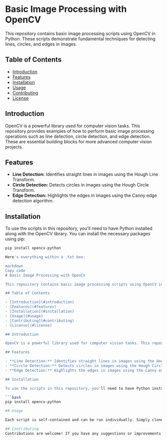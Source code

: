 # Basic Image Processing with OpenCV

This repository contains basic image processing scripts using OpenCV in Python. These scripts demonstrate fundamental techniques for detecting lines, circles, and edges in images. 

## Table of Contents

- [Introduction](#introduction)
- [Features](#features)
- [Installation](#installation)
- [Usage](#usage)
- [Contributing](#contributing)
- [License](#license)

## Introduction

OpenCV is a powerful library used for computer vision tasks. This repository provides examples of how to perform basic image processing operations such as line detection, circle detection, and edge detection. These are essential building blocks for more advanced computer vision projects.

## Features

- **Line Detection:** Identifies straight lines in images using the Hough Line Transform.
- **Circle Detection:** Detects circles in images using the Hough Circle Transform.
- **Edge Detection:** Highlights the edges in images using the Canny edge detection algorithm.

## Installation

To use the scripts in this repository, you'll need to have Python installed along with the OpenCV library. You can install the necessary packages using pip:

```bash
pip install opencv-python

Here's everything within a .txt box:

markdown
Copy code
# Basic Image Processing with OpenCV

This repository contains basic image processing scripts using OpenCV in Python. These scripts demonstrate fundamental techniques for detecting lines, circles, and edges in images. 

## Table of Contents

- [Introduction](#introduction)
- [Features](#features)
- [Installation](#installation)
- [Usage](#usage)
- [Contributing](#contributing)
- [License](#license)

## Introduction

OpenCV is a powerful library used for computer vision tasks. This repository provides examples of how to perform basic image processing operations such as line detection, circle detection, and edge detection. These are essential building blocks for more advanced computer vision projects.

## Features

- **Line Detection:** Identifies straight lines in images using the Hough Line Transform.
- **Circle Detection:** Detects circles in images using the Hough Circle Transform.
- **Edge Detection:** Highlights the edges in images using the Canny edge detection algorithm.

## Installation

To use the scripts in this repository, you'll need to have Python installed along with the OpenCV library. You can install the necessary packages using pip:

```bash
pip install opencv-python

## Usage

Each script is self-contained and can be run individually. Simply clone the repository and execute the desired script.

## Contributing
Contributions are welcome! If you have any suggestions or improvements, feel free to create an issue or submit a pull request.
